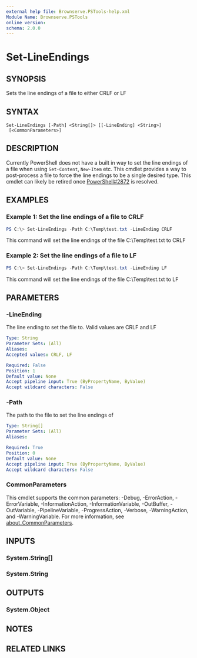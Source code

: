 ```yaml
---
external help file: Brownserve.PSTools-help.xml
Module Name: Brownserve.PSTools
online version:
schema: 2.0.0
---
```


# Set-LineEndings

## SYNOPSIS

Sets the line endings of a file to either CRLF or LF

## SYNTAX

```text
Set-LineEndings [-Path] <String[]> [[-LineEnding] <String>]
 [<CommonParameters>]
```

## DESCRIPTION

Currently PowerShell does not have a built in way to set the line endings of a file when using `Set-Content`, `New-Item` etc.
This cmdlet provides a way to post-process a file to force the line endings to be a single desired type.
This cmdlet can likely be retired once [PowerShell#2872](https://github.com/PowerShell/PowerShell/issues/2872) is resolved.

## EXAMPLES

### Example 1: Set the line endings of a file to CRLF

```powershell
PS C:\> Set-LineEndings -Path C:\Temp\test.txt -LineEnding CRLF
```

This command will set the line endings of the file C:\Temp\test.txt to CRLF

### Example 2: Set the line endings of a file to LF

```powershell
PS C:\> Set-LineEndings -Path C:\Temp\test.txt -LineEnding LF
```

This command will set the line endings of the file C:\Temp\test.txt to LF

## PARAMETERS

### -LineEnding

The line ending to set the file to. Valid values are CRLF and LF

```yaml
Type: String
Parameter Sets: (All)
Aliases:
Accepted values: CRLF, LF

Required: False
Position: 1
Default value: None
Accept pipeline input: True (ByPropertyName, ByValue)
Accept wildcard characters: False
```

### -Path

The path to the file to set the line endings of

```yaml
Type: String[]
Parameter Sets: (All)
Aliases:

Required: True
Position: 0
Default value: None
Accept pipeline input: True (ByPropertyName, ByValue)
Accept wildcard characters: False
```

### CommonParameters

This cmdlet supports the common parameters: -Debug, -ErrorAction, -ErrorVariable, -InformationAction, -InformationVariable, -OutBuffer, -OutVariable, -PipelineVariable, -ProgressAction, -Verbose, -WarningAction, and -WarningVariable. For more information, see [about_CommonParameters](http://go.microsoft.com/fwlink/?LinkID=113216).

## INPUTS

### System.String[]

### System.String

## OUTPUTS

### System.Object

## NOTES

## RELATED LINKS
